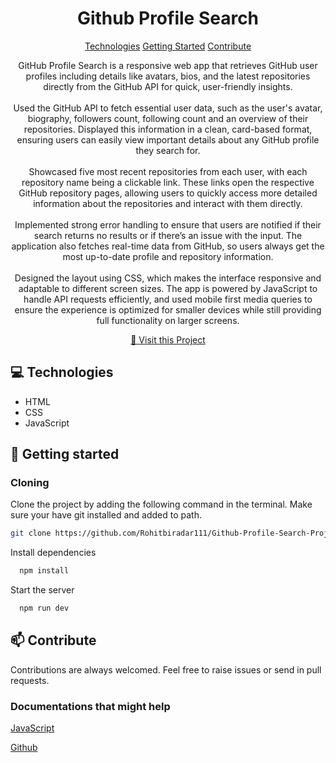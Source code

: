 
<h1 align="center" style="font-weight: bold;">Github Profile Search</h1>

<p align="center">
<a href="#technologies">Technologies</a>
<a href="#started">Getting Started</a>
<a href="#contribute">Contribute</a> 
</p>


<p align="center">
GitHub Profile Search is a responsive web app that retrieves GitHub user profiles including details like avatars, bios, and the latest repositories directly from the GitHub API for quick, user-friendly insights.
<br>
<br>
Used the GitHub API to fetch essential user data, such as the user's avatar, biography, followers count, following count and an overview of their repositories. Displayed this information in a clean, card-based format, ensuring users can easily view important details about any GitHub profile they search for.
<br>
<br>
Showcased five most recent repositories from each user, with each repository name being a clickable link. These links open the respective GitHub repository pages, allowing users to quickly access more detailed information about the repositories and interact with them directly.
<br>
<br>
Implemented strong error handling to ensure that users are notified if their search returns no results or if there’s an issue with the input. The application also fetches real-time data from GitHub, so users always get the most up-to-date profile and repository information.
<br>
<br>
Designed the layout using CSS, which makes the interface responsive and adaptable to different screen sizes. The app is powered by JavaScript to handle API requests efficiently, and used mobile first media queries to ensure the experience is optimized for smaller devices while still providing full functionality on larger screens.
</p>


<p align="center">
<a href="https://rohitbiradar111.github.io/Github-Profile-Search-Project/">📱 Visit this Project</a>
</p>

<h2 id="technologies">💻 Technologies</h2>

- HTML
- CSS
- JavaScript

<h2 id="started">🚀 Getting started</h2>

 

<h3>Cloning</h3>

Clone the project by adding the following command in the terminal.
Make sure your have git installed and added to path.

```bash
git clone https://github.com/Rohitbiradar111/Github-Profile-Search-Project
```
Install dependencies

```bash
  npm install
```

Start the server

```bash
  npm run dev
```

<h2 id="contribute">📫 Contribute</h2>

Contributions are always welcomed. Feel free to raise issues or send in pull requests.

<h3>Documentations that might help</h3>

[JavaScript](https://developer.mozilla.org/en-US/docs/Web/JavaScript)

[Github](https://docs.github.com/en)

